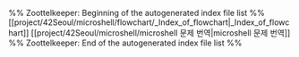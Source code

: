 %% Zoottelkeeper: Beginning of the autogenerated index file list  %%
 [[project/42Seoul/microshell/flowchart/_Index_of_flowchart|_Index_of_flowchart]]
 [[project/42Seoul/microshell/microshell 문제 번역|microshell 문제 번역]]
%% Zoottelkeeper: End of the autogenerated index file list  %%
